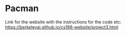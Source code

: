 # Pacman



Link for the website with the instructions for the code etc: https://berkeleyai.github.io/cs188-website/project3.html
